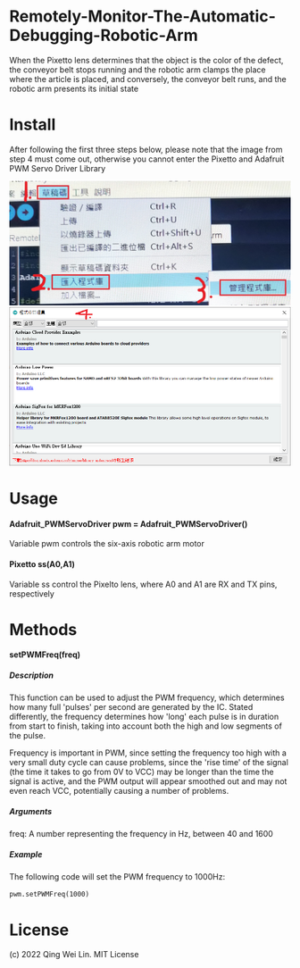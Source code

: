 # Remotely-Monitor-The-Automatic-Debugging-Robotic-Arm

When the Pixetto lens determines that the object is the color of the defect, the conveyor belt stops running and the robotic arm clamps the place where the article is placed, and conversely, the conveyor belt runs, and the robotic arm presents its initial state

# Install

After following the first three steps below, please note that the image from step 4 must come out, otherwise you cannot enter the Pixetto and Adafruit PWM Servo Driver Library

![jpg](sample_1.jpg)
![png](sample_2.png)

# Usage
#### Adafruit_PWMServoDriver pwm = Adafruit_PWMServoDriver()

Variable pwm controls the six-axis robotic arm motor

#### Pixetto ss(A0,A1)

Variable ss control the Pixelto lens, where A0 and A1 are RX and TX pins, respectively

# Methods
#### setPWMFreq(freq)
##### Description
This function can be used to adjust the PWM frequency, which determines how many full 'pulses' per second are generated by the IC. Stated differently, the frequency determines how 'long' each pulse is in duration from start to finish, taking into account both the high and low segments of the pulse.

Frequency is important in PWM, since setting the frequency too high with a very small duty cycle can cause problems, since the 'rise time' of the signal (the time it takes to go from 0V to VCC) may be longer than the time the signal is active, and the PWM output will appear smoothed out and may not even reach VCC, potentially causing a number of problems.

##### Arguments
freq: A number representing the frequency in Hz, between 40 and 1600
##### Example
The following code will set the PWM frequency to 1000Hz:
```Arduino
pwm.setPWMFreq(1000)
```

# License
(c) 2022 Qing Wei Lin. MIT License
